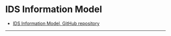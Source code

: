 # IDS Information Model

- [IDS Information Model, GitHub repository](https://github.com/International-Data-Spaces-Association/InformationModel/blob/develop/README.md)


---
